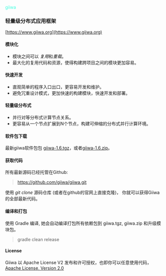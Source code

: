 <font style="color:#00ffd6bf">giiwa</font>

### 轻量级分布式应用框架 
[https://www.giiwa.org](https://www.giiwa.org)

#### 模块化
* 模块之间可以 *复用*和*重载*。
* 最大化的复用代码和资源，使得构建跨项目之间的模块更加容易。

#### 快速开发
* 直观简单的程序入口出口，更容易开发和维护。
* 避免冗重设计模式，更加快速的构建模块，快速开发和部署。

#### 轻量级分布式
* 并行对等分布式计算节点关系。
* 更容易从一个节点扩展到N个节点，构建可伸缩的分布式并行计算环境。

#### 软件包下载
最新giiwa软件包包 [giiwa-1.6.tgz](https://www.giiwa.org/archive/giiwa-1.6.tgz)，或者[giiwa-1.6.zip](https://www.giiwa.org/archive/giiwa-1.6.zip)。

#### 获取代码
所有最新源码已经托管在Github:
> https://github.com/giiwa/giiwa.git

使用 *git clone* 源码仓库 (或者在github的官网上直接克隆)， 你就可以获得Giiwa的全部最新代码。

#### 编译和打包
使用 Gradle 编译, 她会自动编译打包所有依赖包到 giiwa.tgz, giiwa.zip 和升级模块包。
> gradle clean release


#### License
Giiwa 以 Apache License V2 发布和许可授权，也即你可以任意使用代码， [Apache License, Version 2.0](http://www.apache.org/licenses/LICENSE-2.0.html)
